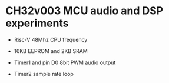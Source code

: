 # CH32v003 MCU audio and DSP experiments

- Risc-V 48Mhz CPU frequency
- 16KB EEPROM and 2KB SRAM

- Timer1 and pin D0 8bit PWM audio output
- Timer2 sample rate loop
